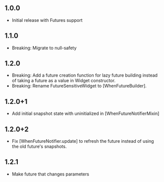 ## 1.0.0

* Initial release with Futures support

## 1.1.0

* Breaking: Migrate to null-safety

## 1.2.0

* Breaking: Add a future creation function for lazy future building instead of taking a future as a value in Widget constructor.
* Breaking: Rename FutureSensitiveWidget to [WhenFutureBuilder].

## 1.2.0+1

* Add initial snapshot state with uninitialized in [WhenFutureNotifierMixin]

## 1.2.0+2

* Fix [WhenFutureNotifier.update] to refresh the future instead of using the old future's snapshots.

## 1.2.1

* Make future that changes parameters
